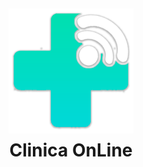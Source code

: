 <div align="center" style="display: flex; flex-direction: column; justify-content: center; align-items: center; height: 100vh;">
    <img src="/public/favicon.png" alt="Logo de la Clínica Online" width="200" height="200">
    <h1 style="margin-top: 10px; font-weight: 700;">Clinica OnLine</h1>
</div>

La Clínica Online es una plataforma integral diseñada para la gestión eficiente de turnos médicos, atención especializada y administración de pacientes. Esta aplicación facilita tanto a pacientes como a especialistas la organización de consultas y tratamientos de salud de manera eficaz y accesible.

## 📋 Descripción General

La Clínica Online dispone de seis consultorios, dos laboratorios físicos y una sala de espera general. Operando de lunes a viernes de 8:00 a 19:00 y sábados de 8:00 a 14:00, la clínica ofrece servicios a través de profesionales de diversas especialidades, quienes atienden a pacientes con turnos solicitados previamente por la web, permitiendo la selección de profesionales o especialidades específicas.

## 💡 Pantallas Principales y Funcionalidades

### Sprint 1

#### Página de Bienvenida 
- Accesos rápidos al login y registro en el sistema.
<img src="https://firebasestorage.googleapis.com/v0/b/clinicaonlinelaboiv-f6b94.firebasestorage.app/o/readme%2Fbienvenido.jpg?alt=media&token=043602f0-f616-4a8c-9e65-d70b154bdb53" alt="Logo de la Clínica Online"  height="200">

#### Registro de Usuarios
- **Pacientes:**
  - Nombre, Apellido, Edad, DNI, Obra Social, Mail, Password.
  - Subida de 2 imágenes para perfil.
- **Especialistas:**
  - Nombre, Apellido, Edad, DNI, Especialidad (con opción de agregar nuevas), Mail, Password.
  - Subida de imagen de perfil.
- Validación de campos según corresponda.

    <img src="https://firebasestorage.googleapis.com/v0/b/clinicaonlinelaboiv-f6b94.firebasestorage.app/o/readme%2Fregistro-clinica.jpg?alt=media&token=baaa89c5-0b38-496e-a945-c65d05a9fa6f" alt="Logo de la Clínica Online"  height="200">
#### Login
- Acceso seguro al sistema con botones de acceso rápido.
- Validación de usuarios: Especialistas requieren aprobación de administrador y verificación de email; Pacientes deben verificar email al registrarse.

    <img src="https://firebasestorage.googleapis.com/v0/b/clinicaonlinelaboiv-f6b94.firebasestorage.app/o/readme%2Flogin-clinica.jpg?alt=media&token=4e0011d8-c3cf-40d8-8bb3-5868173e6149" alt="Logo de la Clínica Online"  height="200">
#### Sección Usuarios (Administrador)
- Visualización y gestión de información de usuarios.
- Habilitación/inhabilitación de acceso para Especialistas.
- Creación de nuevos usuarios, incluyendo Administradores.

    <img src="https://firebasestorage.googleapis.com/v0/b/clinicaonlinelaboiv-f6b94.firebasestorage.app/o/readme%2Fusuarios-admin.jpg?alt=media&token=ff521215-dd48-44f3-8907-02a6ed5e689d" alt="Logo de la Clínica Online"  height="200">
### Sprint 2

#### Mis Turnos

##### Paciente
- Visualización de turnos solicitados con filtro por Especialidad y Especialista.
- Acciones disponibles:
  - Cancelar turno con comentario.
  - Ver reseña si está disponible.
  - Completar encuesta de atención.
  - Calificar atención post-turno.

    <img src="https://firebasestorage.googleapis.com/v0/b/clinicaonlinelaboiv-f6b94.firebasestorage.app/o/readme%2FmisTurnos-usuarios.jpg?alt=media&token=c3ecdb5b-8544-4605-bc8b-9857d9e92538" alt="Logo de la Clínica Online"  height="200">
##### Especialista
- Visualización de turnos asignados con filtro por Especialidad y Paciente.
- Acciones disponibles:
  - Cancelar turno con comentario.
  - Rechazar turno con motivo.
  - Aceptar turno pendiente.
  - Finalizar turno con reseña.
 

    <img src="https://firebasestorage.googleapis.com/v0/b/clinicaonlinelaboiv-f6b94.firebasestorage.app/o/readme%2Fturnos-especialista.jpg?alt=media&token=2f2ebfc1-1ed7-4c16-ab74-99e81e818fd3" alt="Logo de la Clínica Online"  height="200">

#### Solicitar Turno
- Acceso para Pacientes y Administradores.
- Selección de Especialidad y Especialista.
- Elección de día y horario de consulta dentro de los próximos 15 días según disponibilidad.
- Asignación de paciente por Administrador.

    <img src="https://firebasestorage.googleapis.com/v0/b/clinicaonlinelaboiv-f6b94.firebasestorage.app/o/readme%2FsolicitarTurno.jpg?alt=media&token=0edd50db-776c-49c2-aeeb-431e9f0ef18d" alt="Logo de la Clínica Online"  height="200">
#### Mi Perfil
- Visualización y edición de datos de usuario (nombre, apellido, imágenes, etc.).
- **Especialistas:**
  - Gestión de disponibilidad horaria por especialidad.

    <img src="https://firebasestorage.googleapis.com/v0/b/clinicaonlinelaboiv-f6b94.firebasestorage.app/o/readme%2FmiPerfilUsuario.jpg?alt=media&token=78bb1f2d-bbce-4dc1-afc5-09f31cbd1c5f" alt="Logo de la Clínica Online"  height="200">
### Sprint 3

#### Historia Clínica

##### Paciente
- Acceso desde Mi Perfil.
- Registro de atenciones y controles:
  - Datos fijos: Altura, Peso, Temperatura, Presión.
  - Datos dinámicos (hasta tres pares clave-valor personalizables).

##### Administrador
- Acceso desde Sección Usuarios.
- Visualización de historias clínicas de pacientes atendidos al menos una vez por el Especialista.

#### Mejora de Filtro de Turnos
- Búsqueda por cualquier campo del turno, incluyendo datos de la Historia Clínica (datos fijos y dinámicos).

#### Descargas

- **Administrador:** Exportar datos de usuarios a Excel desde Sección Usuarios.
- **Paciente:** Descargar PDF de Historia Clínica con logo de la clínica, título del informe y fecha de emisión.

    <img src="https://firebasestorage.googleapis.com/v0/b/clinicaonlinelaboiv-f6b94.firebasestorage.app/o/readme%2Fhistorial.jpg?alt=media&token=8faea2ad-4dfd-48de-a8a6-a0777512e9ca" alt="Logo de la Clínica Online"  height="200">

